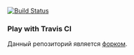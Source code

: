 [![Build Status](https://travis-ci.org/ysamohvalov1/play-with-travis.svg?branch=master)](https://travis-ci.org/ysamohvalov1/play-with-travis)
### Play with Travis CI

Данный репозиторий является [форком](https://github.com/Artemmkin/play-with-travis).
